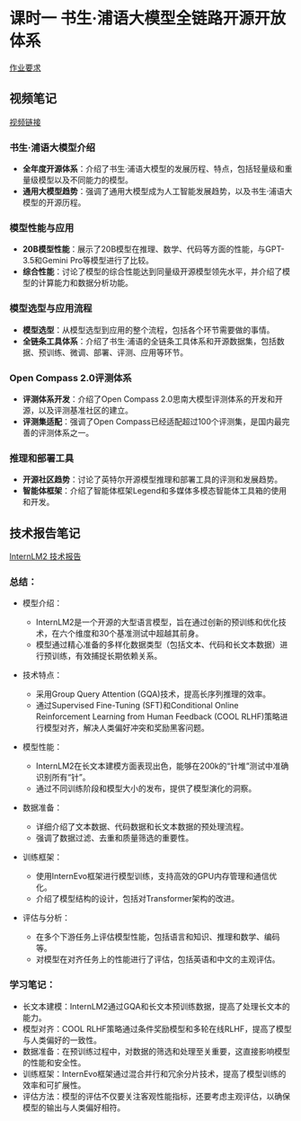 # 课时一 书生·浦语大模型全链路开源开放体系

[作业要求](https://aicarrier.feishu.cn/wiki/Vv4swUFMni5DiMkcasUczUp9nid#LSBkd2cTHorhsAx5jZAcO0B3nqe)

## 视频笔记

[视频链接](https://www.bilibili.com/video/BV1Vx421X72D/)



### 书生·浦语大模型介绍
- **全年度开源体系**：介绍了书生·浦语大模型的发展历程、特点，包括轻量级和重量级模型以及不同能力的模型。
- **通用大模型趋势**：强调了通用大模型成为人工智能发展趋势，以及书生·浦语大模型的开源历程。

### 模型性能与应用
- **20B模型性能**：展示了20B模型在推理、数学、代码等方面的性能，与GPT-3.5和Gemini Pro等模型进行了比较。
- **综合性能**：讨论了模型的综合性能达到同量级开源模型领先水平，并介绍了模型的计算能力和数据分析功能。

### 模型选型与应用流程
- **模型选型**：从模型选型到应用的整个流程，包括各个环节需要做的事情。
- **全链条工具体系**：介绍了书生·浦语的全链条工具体系和开源数据集，包括数据、预训练、微调、部署、评测、应用等环节。

### Open Compass 2.0评测体系
- **评测体系开发**：介绍了Open Compass 2.0思南大模型评测体系的开发和开源，以及评测基准社区的建立。
- **评测集适配**：强调了Open Compass已经适配超过100个评测集，是国内最完善的评测体系之一。

### 推理和部署工具
- **开源社区趋势**：讨论了英特尔开源模型推理和部署工具的评测和发展趋势。
- **智能体框架**：介绍了智能体框架Legend和多媒体多模态智能体工具箱的使用和开发。



## 技术报告笔记

[InternLM2 技术报告](https://arxiv.org/pdf/2403.17297.pdf)

<!-- [pdf](../docs/2403.17297.pdf) -->

### 总结：

- 模型介绍：
   - InternLM2是一个开源的大型语言模型，旨在通过创新的预训练和优化技术，在六个维度和30个基准测试中超越其前身。
   - 模型通过精心准备的多样化数据类型（包括文本、代码和长文本数据）进行预训练，有效捕捉长期依赖关系。

- 技术特点：
    - 采用Group Query Attention (GQA)技术，提高长序列推理的效率。
    - 通过Supervised Fine-Tuning (SFT)和Conditional Online Reinforcement Learning from Human Feedback (COOL RLHF)策略进行模型对齐，解决人类偏好冲突和奖励黑客问题。

- 模型性能：
    - InternLM2在长文本建模方面表现出色，能够在200k的“针堆”测试中准确识别所有“针”。
    - 通过不同训练阶段和模型大小的发布，提供了模型演化的洞察。

- 数据准备：
    - 详细介绍了文本数据、代码数据和长文本数据的预处理流程。
    - 强调了数据过滤、去重和质量筛选的重要性。

- 训练框架：
    - 使用InternEvo框架进行模型训练，支持高效的GPU内存管理和通信优化。
    - 介绍了模型结构的设计，包括对Transformer架构的改进。

- 评估与分析：
    - 在多个下游任务上评估模型性能，包括语言和知识、推理和数学、编码等。
    - 对模型在对齐任务上的性能进行了评估，包括英语和中文的主观评估。

### 学习笔记：

- 长文本建模：InternLM2通过GQA和长文本预训练数据，提高了处理长文本的能力。
- 模型对齐：COOL RLHF策略通过条件奖励模型和多轮在线RLHF，提高了模型与人类偏好的一致性。
- 数据准备：在预训练过程中，对数据的筛选和处理至关重要，这直接影响模型的性能和安全性。
- 训练框架：InternEvo框架通过混合并行和冗余分片技术，提高了模型训练的效率和可扩展性。
- 评估方法：模型的评估不仅要关注客观性能指标，还要考虑主观评估，以确保模型的输出与人类偏好相符。